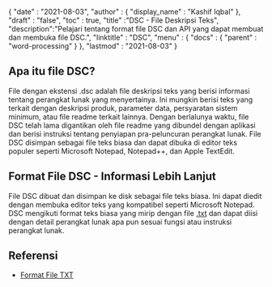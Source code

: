 {
  "date" : "2021-08-03",
  "author" : {
    "display_name" : "Kashif Iqbal"
},
  "draft" : "false",
  "toc" : true,
  "title" :"DSC - File Deskripsi Teks",
  "description":"Pelajari tentang format file DSC dan API yang dapat membuat dan membuka file DSC.",
  "linktitle" : "DSC",
  "menu" : {
    "docs" : {
      "parent" : "word-processing"
}
},
  "lastmod" : "2021-08-03"
}

## Apa itu file DSC?

File dengan ekstensi .dsc adalah file deskripsi teks yang berisi informasi tentang perangkat lunak yang menyertainya. Ini mungkin berisi teks yang terkait dengan deskripsi produk, parameter data, persyaratan sistem minimum, atau file readme terkait lainnya. Dengan berlalunya waktu, file DSC telah lama digantikan oleh file readme yang dibundel dengan aplikasi dan berisi instruksi tentang penyiapan pra-peluncuran perangkat lunak. File DSC disimpan sebagai file teks biasa dan dapat dibuka di editor teks populer seperti Microsoft Notepad, Notepad++, dan Apple TextEdit.

## Format File DSC - Informasi Lebih Lanjut

File DSC dibuat dan disimpan ke disk sebagai file teks biasa. Ini dapat diedit dengan membuka editor teks yang kompatibel seperti Microsoft Notepad. DSC mengikuti format teks biasa yang mirip dengan file [.txt](/id/word-processing/txt/) dan dapat diisi dengan detail perangkat lunak apa pun sesuai fungsi atau instruksi perangkat lunak.

## Referensi

* [Format File TXT](https://en.wikipedia.org/wiki/Text_file)

